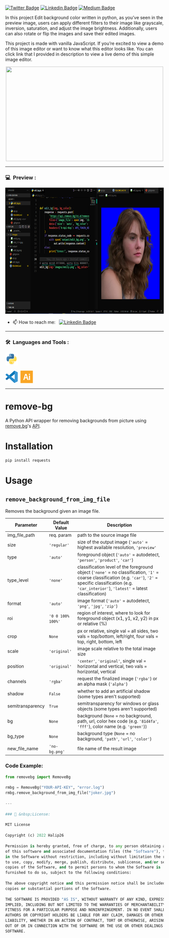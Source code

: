 [![Twitter Badge](https://img.shields.io/twitter/follow/halip26?style=social)](https://twitter.com/Halip26)
[![Linkedin Badge](https://img.shields.io/badge/-LinkedIn-0e76a8?style=flat-square&logo=Linkedin&logoColor=white)](https://www.linkedin.com/in/halipuddin/)
[![Medium Badge](https://img.shields.io/badge/medium-%2312100E.svg?&style=for-square&logo=medium&logoColor=white)](https://medium.com/@halip26)

In this project Edit background color written in python, as you’ve seen in the preview image, users can apply different filters to their image like grayscale, inversion, saturation, and adjust the image brightness. Additionally, users can also rotate or flip the images and save their edited images.

This project is made with vanilla JavaScript. If you’re excited to view a demo of this image editor or want to know what this editor looks like. You can click link that I provided in description to view a live demo of this simple image editor.

<p align="center"><img src="https://media.giphy.com/media/dWesBcTLavkZuG35MI/giphy.gif" width="500" height="300"  /></p>

---
### 💻 &nbsp;Preview :
<p align="center"><img src="images/preview.png" width="700" height="400" /></p>

- 📫 How to reach me: &nbsp; [![Linkedin Badge](https://img.shields.io/badge/-Halipuddin%20Hambali-blue?style=flat&logo=Linkedin&logoColor=white)](https://www.linkedin.com/in/halipuddin/)

---

### 🛠 &nbsp;Languages and Tools :

<p> 
<img src="https://github.com/devicons/devicon/blob/master/icons/python/python-original.svg" title="Python" alt="Python" width="40" height="40"/>&nbsp;

<img src="https://github.com/devicons/devicon/blob/master/icons/vscode/vscode-original.svg" title="VSCode" alt="VSCode" width="40" height="40"/>&nbsp;
<img src="https://github.com/devicons/devicon/blob/master/icons/illustrator/illustrator-plain.svg" title="AdobeIllustrator" alt="AdobeIllustrator" width="40" height="40"/>&nbsp;
</p>

---
# remove-bg
A Python API wrapper for removing backgrounds from picture using [remove.bg](https://www.remove.bg)'s [API](https://www.remove.bg/api).

# Installation
`pip install requests`

# Usage
## `remove_background_from_img_file`

Removes the background given an image file.

| Parameter     | Default Value | Description   |
| ------------- | ------------- | ------------- |
| img_file_path | req. param    | path to the source image file |
| size          | `'regular'`   | size of the output image (`'auto'` = highest available resolution, `'preview'`|`'small'`|`'regular'` = 0.25 MP, `'medium'` = 1.5 MP, `'hd'` = 4 MP, `'full'`|`'4k'` = original size) |
| type          | `'auto'`      | foreground object (`'auto'` = autodetect, `'person'`, `'product'`, `'car'`) |
| type_level    | `'none'`      | classification level of the foreground object (`'none'` = no classification, `'1'` = coarse classification (e.g. `'car'`), `'2'` = specific classification (e.g. `'car_interior'`), `'latest'` = latest classification) |
| format        | `'auto'`      | image format (`'auto'` = autodetect, `'png'`, `'jpg'`, `'zip'`) |
| roi       | `'0 0 100% 100%'` | region of interest, where to look for foreground object (x1, y1, x2, y2) in px or relative (%) |
| crop          | `None`        | px or relative, single val = all sides, two vals = top/bottom, left/right, four vals = top, right, bottom, left |
| scale         | `'original'`  | image scale relative to the total image size |
| position      | `'original'`  | `'center'`, `'original'`, single val = horizontal and vertical, two vals = horizontal, vertical |
| channels      | `'rgba'`      | request the finalized image (`'rgba'`) or an alpha mask (`'alpha'`) |
| shadow        | `False`       | whether to add an artificial shadow (some types aren't supported) |
| semitransparency | `True`     | semitransparency for windows or glass objects (some types aren't supported) |
| bg            | `None`        | background (`None` = no background, path, url, color hex code (e.g. `'81d4fa'`, `'fff'`), color name (e.g. `'green'`)) |
| bg_type       | `None`        | background type (`None` = no background, `'path'`, `'url'`, `'color'`) |
| new_file_name | `'no-bg.png'` | file name of the result image |

### Code Example:
```python
from removebg import RemoveBg

rmbg = RemoveBg("YOUR-API-KEY", "error.log")
rmbg.remove_background_from_img_file("joker.jpg")

---

### 📑 &nbsp;License:

MIT License

Copyright (c) 2022 Halip26

Permission is hereby granted, free of charge, to any person obtaining a copy
of this software and associated documentation files (the "Software"), to deal
in the Software without restriction, including without limitation the rights
to use, copy, modify, merge, publish, distribute, sublicense, and/or sell
copies of the Software, and to permit persons to whom the Software is
furnished to do so, subject to the following conditions:

The above copyright notice and this permission notice shall be included in all
copies or substantial portions of the Software.

THE SOFTWARE IS PROVIDED "AS IS", WITHOUT WARRANTY OF ANY KIND, EXPRESS OR
IMPLIED, INCLUDING BUT NOT LIMITED TO THE WARRANTIES OF MERCHANTABILITY,
FITNESS FOR A PARTICULAR PURPOSE AND NONINFRINGEMENT. IN NO EVENT SHALL THE
AUTHORS OR COPYRIGHT HOLDERS BE LIABLE FOR ANY CLAIM, DAMAGES OR OTHER
LIABILITY, WHETHER IN AN ACTION OF CONTRACT, TORT OR OTHERWISE, ARISING FROM,
OUT OF OR IN CONNECTION WITH THE SOFTWARE OR THE USE OR OTHER DEALINGS IN THE
SOFTWARE.
